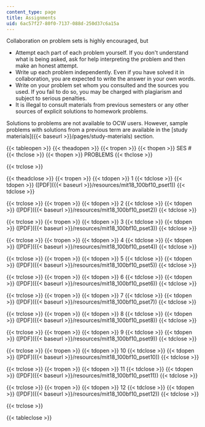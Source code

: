 ```yaml
---
content_type: page
title: Assignments
uid: 6ac57f27-80f0-7137-088d-250d37c6a15a
---
```


Collaboration on problem sets is highly encouraged, but

*   Attempt each part of each problem yourself. If you don't understand what is being asked, ask for help interpreting the problem and then make an honest attempt.
*   Write up each problem independently. Even if you have solved it in collaboration, you are expected to write the answer in your own words.
*   Write on your problem set whom you consulted and the sources you used. If you fail to do so, you may be charged with plagiarism and subject to serious penalties.
*   It is illegal to consult materials from previous semesters or any other sources of explicit solutions to homework problems.

Solutions to problems are not available to OCW users. However, sample problems with solutions from a previous term are available in the [study materials]({{< baseurl >}}/pages/study-materials) section.

{{< tableopen >}}
{{< theadopen >}}
{{< tropen >}}
{{< thopen >}}
SES #
{{< thclose >}}
{{< thopen >}}
PROBLEMS
{{< thclose >}}

{{< trclose >}}

{{< theadclose >}}
{{< tropen >}}
{{< tdopen >}}
1
{{< tdclose >}}
{{< tdopen >}}
([PDF]({{< baseurl >}}/resources/mit18_100bf10_pset1))
{{< tdclose >}}

{{< trclose >}}
{{< tropen >}}
{{< tdopen >}}
2
{{< tdclose >}}
{{< tdopen >}}
([PDF]({{< baseurl >}}/resources/mit18_100bf10_pset2))
{{< tdclose >}}

{{< trclose >}}
{{< tropen >}}
{{< tdopen >}}
3
{{< tdclose >}}
{{< tdopen >}}
([PDF]({{< baseurl >}}/resources/mit18_100bf10_pset3))
{{< tdclose >}}

{{< trclose >}}
{{< tropen >}}
{{< tdopen >}}
4
{{< tdclose >}}
{{< tdopen >}}
([PDF]({{< baseurl >}}/resources/mit18_100bf10_pset4))
{{< tdclose >}}

{{< trclose >}}
{{< tropen >}}
{{< tdopen >}}
5
{{< tdclose >}}
{{< tdopen >}}
([PDF]({{< baseurl >}}/resources/mit18_100bf10_pset5))
{{< tdclose >}}

{{< trclose >}}
{{< tropen >}}
{{< tdopen >}}
6
{{< tdclose >}}
{{< tdopen >}}
([PDF]({{< baseurl >}}/resources/mit18_100bf10_pset6))
{{< tdclose >}}

{{< trclose >}}
{{< tropen >}}
{{< tdopen >}}
7
{{< tdclose >}}
{{< tdopen >}}
([PDF]({{< baseurl >}}/resources/mit18_100bf10_pset7))
{{< tdclose >}}

{{< trclose >}}
{{< tropen >}}
{{< tdopen >}}
8
{{< tdclose >}}
{{< tdopen >}}
([PDF]({{< baseurl >}}/resources/mit18_100bf10_pset8))
{{< tdclose >}}

{{< trclose >}}
{{< tropen >}}
{{< tdopen >}}
9
{{< tdclose >}}
{{< tdopen >}}
([PDF]({{< baseurl >}}/resources/mit18_100bf10_pset9))
{{< tdclose >}}

{{< trclose >}}
{{< tropen >}}
{{< tdopen >}}
10
{{< tdclose >}}
{{< tdopen >}}
([PDF]({{< baseurl >}}/resources/mit18_100bf10_pset10))
{{< tdclose >}}

{{< trclose >}}
{{< tropen >}}
{{< tdopen >}}
11
{{< tdclose >}}
{{< tdopen >}}
([PDF]({{< baseurl >}}/resources/mit18_100bf10_pset11))
{{< tdclose >}}

{{< trclose >}}
{{< tropen >}}
{{< tdopen >}}
12
{{< tdclose >}}
{{< tdopen >}}
([PDF]({{< baseurl >}}/resources/mit18_100bf10_pset12))
{{< tdclose >}}

{{< trclose >}}

{{< tableclose >}}